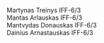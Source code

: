 Martynas Treinys IFF-6/3\
Mantas Arlauskas IFF-6/3\
Mantvydas Donauskas IFF-6/3\
Dainius Arnastauskas IFF-6/3
